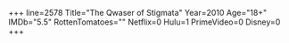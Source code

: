 +++
line=2578
Title="The Qwaser of Stigmata"
Year=2010
Age="18+"
IMDb="5.5"
RottenTomatoes=""
Netflix=0
Hulu=1
PrimeVideo=0
Disney=0
+++

